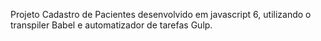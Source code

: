 Projeto Cadastro de Pacientes desenvolvido em javascript 6, utilizando o transpiler Babel e automatizador de tarefas Gulp.